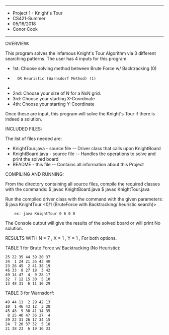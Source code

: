 ****************
* Project 1 - Knight's Tour
* CS421-Summer
* 05/16/2018
* Conor Cook
**************** 

OVERVIEW:

 This program solves the infamous Knight's Tour Algorithm via 3 different searching patterns. The user has 4
 inputs for this program.
 * 1st: Choose solving method between Brute Force w/ Backtracking (0)
 * 		 OR Heuristic (Warnsdorf Method) (1)
 * 		
 * 2nd: Choose your size of N for a NxN grid.
 * 3rd: Choose your starting X-Coordinate
 * 4th: Choose your starting Y-Coordinate
 
 Once these are input, this program will solve the Knight's Tour if there is indeed a solution.

INCLUDED FILES:

  The list of files needed are:
 * KnightTour.java - source file -- Driver class that calls upon KnightBoard
 * KnightBoard.java - source file -- Handles the operations to solve and print the solved board
 * README - this file -- Contains all information about this Project
  
COMPILING AND RUNNING:
  
 From the directory containing all source files, compile the required classes with the commands:
 $ javac KnightBoard.java
 $ javac KnightTour.java
 
 Run the compiled driver class with the command with the given parameters:
 $ java KnightTour <0/1 (BruteForce with Backtracking/ heuristic search)> <n> <x> <y>
 
 		ex: java KnightTour 0 6 0 0
 
 The Console output will give the results of the solved board or will print No solution.
  

 
RESULTS WITH    N = 7 , X = 1 , Y = 1 , For both options.

  TABLE 1  for Brute Force w/ Backtracking (No Heuristic):
	
	
	25 22 35 44 39 20 37 
	34  1 24 21 36 43 40 
	23 26 45  2 41 38 19 
	46 33  8 27 18  3 42 
	49 14 47  4  9 28 17 
	32  7 12 15 30  5 10 
	13 48 31  6 11 16 29 
	
	
  TABLE 3 for Warnsdorf:
	

	49 44 11  2 29 42 13 
	10  1 46 43 12  3 28 
	45 48  9 30 41 14 35 
	 8 25 40 47 36 27  4 
	39 22 31 26 17 34 15 
	24  7 20 37 32  5 18 
	21 38 23  6 19 16 33 
	
	